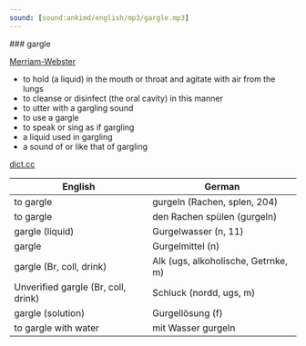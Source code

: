 ```yaml
---
sound: [sound:ankimd/english/mp3/gargle.mp3]
---
```


\### gargle

[Merriam-Webster](https://www.merriam-webster.com/dictionary/gargle)

- to hold (a liquid) in the mouth or throat and agitate with air from the lungs
- to cleanse or disinfect (the oral cavity) in this manner
- to utter with a gargling sound
- to use a gargle
- to speak or sing as if gargling
- a liquid used in gargling
- a sound of or like that of gargling

[dict.cc](https://www.dict.cc/gargle)

| English        | German       |
| -------------- | ------------ |
| to gargle | gurgeln (Rachen, splen, 204) |
| to gargle | den Rachen spülen (gurgeln) |
| gargle (liquid) | Gurgelwasser (n, 11) |
| gargle | Gurgelmittel (n) |
| gargle (Br, coll, drink) | Alk (ugs, alkoholische, Getrnke, m) |
| Unverified gargle (Br, coll, drink) | Schluck (nordd, ugs, m) |
| gargle (solution) | Gurgellösung (f) |
| to gargle with water | mit Wasser gurgeln |
